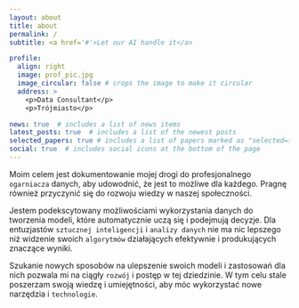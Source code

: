 ```yaml
---
layout: about
title: about
permalink: /
subtitle: <a href='#'>Let our AI handle it</a>

profile:
  align: right
  image: prof_pic.jpg
  image_circular: false # crops the image to make it circular
  address: >
    <p>Data Consultant</p>
    <p>Trójmiasto</p>

news: true  # includes a list of news items
latest_posts: true  # includes a list of the newest posts
selected_papers: true # includes a list of papers marked as "selected={true}"
social: true  # includes social icons at the bottom of the page
---
```


Moim celem jest dokumentowanie mojej drogi do profesjonalnego `ogarniacza` danych, aby udowodnić, że jest to możliwe dla każdego. Pragnę również przyczynić się do rozwoju wiedzy w naszej społeczności.

Jestem podekscytowany możliwościami wykorzystania danych do tworzenia modeli, które automatycznie uczą się i podejmują decyzje. Dla entuzjastów `sztucznej inteligencji` i `analizy danych` nie ma nic lepszego niż widzenie swoich `algorytmów` działających efektywnie i produkujących znaczące wyniki.

Szukanie nowych sposobów na ulepszenie swoich modeli i zastosowań dla nich pozwala mi na ciągły `rozwój` i postęp w tej dziedzinie. W tym celu stale poszerzam swoją wiedzę i umiejętności, aby móc wykorzystać nowe narzędzia i `technologie`. 